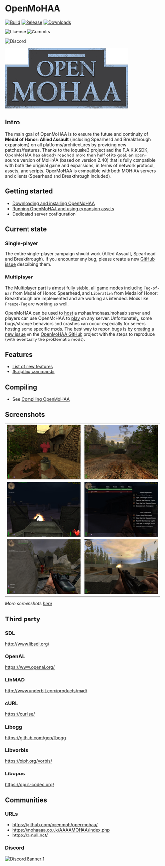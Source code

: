 # OpenMoHAA

[![Build](https://github.com/openmoh/openmohaa/actions/workflows/branches-build.yml/badge.svg?branch=main)](https://github.com/openmoh/openmohaa/actions/workflows/branches-build.yml) [![Release](https://img.shields.io/github/v/release/openmoh/openmohaa)](https://github.com/openmoh/openmohaa/releases) [![Downloads](https://img.shields.io/github/downloads/openmoh/openmohaa/total)](https://github.com/openmoh/openmohaa/releases)

![License](https://img.shields.io/github/license/openmoh/openmohaa) ![Commits](https://img.shields.io/github/commit-activity/t/openmoh/openmohaa)

![Discord](https://img.shields.io/discord/596049712579215361?logo=discord&logoColor=white&color=5865F2)

![logo](misc/openmohaa-text-sm.png)

## Intro

The main goal of OpenMoHAA is to ensure the future and continuity of **Medal of Honor: Allied Assault** (including Spearhead and Breakthrough expansions) on all platforms/architectures by providing new patches/features. Thanks to the ioquake3 project and the F.A.K.K SDK, OpenMoHAA has already reached more than half of its goal: an open-source version of MoH:AA (based on version 2.40) that is fully compatible with both the original game and expansions, in terms of network protocol, assets, and scripts. OpenMoHAA is compatible with both MOH:AA servers and clients (Spearhead and Breakthrough included).

## Getting started

- [Downloading and installing OpenMoHAA](docs/getting_started_installation.md)
- [Running OpenMoHAA and using expansion assets](docs/getting_started_running.md)
- [Dedicated server configuration](docs/configuration/server.md)

## Current state

### Single-player

The entire single-player campaign should work (Allied Assault, Spearhead and Breakthrough). If you encounter any bug, please create a new [GitHub issue](https://github.com/openmoh/openmohaa/issues) describing them.

### Multiplayer

The Multiplayer part is almost fully stable, all game modes including `Tug-of-War` from Medal of Honor: Spearhead, and `Liberation` from Medal of Honor: Breakthrough are implemented and are working as intended. Mods like `Freeze-Tag` are working as well.

OpenMoHAA can be used to [host](docs/getting_started_installation.md#server) a mohaa/mohaas/mohaab server and players can use OpenMoHAA to [play](docs/getting_started_installation.md#client) on any server. Unfortunately, some bugs/strange behaviors and crashes can occur especially for servers hosting some specific mods. The best way to report bugs is by [creating a new issue](https://github.com/openmoh/openmohaa/issues) on the [OpenMoHAA GitHub](https://github.com/openmoh/openmohaa) project with the steps to reproduce (with eventually the problematic mods).

## Features

- [List of new features](docs/features.md)
- [Scripting commands](https://htmlpreview.github.io/?https://github.com/openmoh/openmohaa/blob/main/docs/features_g_allclasses.html)

## Compiling

- See [Compiling OpenMoHAA](docs/compiling.md)

## Screenshots

|                                                                                   |                                                                            |
|-----------------------------------------------------------------------------------|----------------------------------------------------------------------------|
| ![](docs/images/v0.60.0-x86_64/mohdm1_1.png)                                      | ![](docs/images/v0.60.0-x86_64/training_1.png)                               |
| ![](docs/images/v0.60.0-x86_64/flughafen_1.png)                                   | ![](docs/images/v0.60.0-x86_64/flughafen_2.png)                            |
| ![](docs/images/v0.60.0-x86_64/mohdm2_1.png "Playing Freeze-Tag mode with bots")  | ![](docs/images/v0.60.0-x86_64/training_3.png "Single-Player training")    |

*More screenshots [here](docs/images)*

## Third party

### SDL

http://www.libsdl.org/

### OpenAL

https://www.openal.org/

### LibMAD

http://www.underbit.com/products/mad/

### cURL

https://curl.se/

### Libogg

https://github.com/gcp/libogg

### Libvorbis

https://xiph.org/vorbis/

### Libopus

https://opus-codec.org/

## Communities

### URLs

- https://github.com/openmoh/openmohaa/
- https://mohaaaa.co.uk/AAAAMOHAA/index.php
- https://x-null.net/

### Discord

[![Discord Banner 1](https://discordapp.com/api/guilds/596049712579215361/widget.png?style=banner2)](https://discord.gg/NYtH58R)

